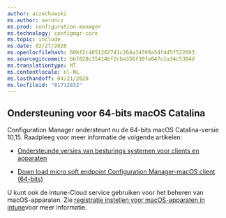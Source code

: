 ```yaml
---
author: aczechowski
ms.author: aaroncz
ms.prod: configuration-manager
ms.technology: configmgr-core
ms.topic: include
ms.date: 02/27/2020
ms.openlocfilehash: 60bf2c4051262741c264a34f99a54f445f522603
ms.sourcegitcommit: bbf820c35414bf2cba356f30fe047c1a34c5384d
ms.translationtype: MT
ms.contentlocale: nl-NL
ms.lasthandoff: 04/21/2020
ms.locfileid: "81712832"
---
```

## <a name="support-for-64-bit-macos-catalina"></a><a name="bkmk_mac"></a>Ondersteuning voor 64-bits macOS Catalina

<!--3696246-->

Configuration Manager ondersteunt nu de 64-bits macOS Catalina-versie 10,15. Raadpleeg voor meer informatie de volgende artikelen:

- [Ondersteunde versies van besturings systemen voor clients en apparaten](../../../../plan-design/configs/supported-operating-systems-for-clients-and-devices.md#mac-computers)

- [Down load micro soft endpoint Configuration Manager-macOS client (64-bits)](https://www.microsoft.com/download/details.aspx?id=100850)

U kunt ook de intune-Cloud service gebruiken voor het beheren van macOS-apparaten. Zie [registratie instellen voor macOS-apparaten in intune](https://docs.microsoft.com/intune/enrollment/macos-enroll)voor meer informatie.
